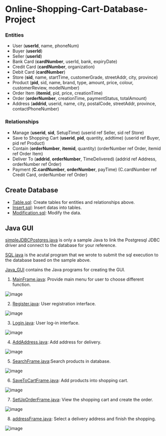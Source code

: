 # Online-Shopping-Cart-Database-Project







### Entities

* User (__userId__, name, phoneNum)
* Buyer (__userId__)
* Seller (__userId__)
* Bank Card (__cardNumber__, userId, bank, expiryDate)
* Credit Card (__cardNumber__, organization)
* Debit Card (__cardNumber__)
* Store (__sid__, name, startTime, customerGrade, streetAddr, city, province)
* Product (__pid__, sid, name, brand, type, amount, price, colour, customerReview, modelNumber)
* Order Item (__itemid__, pid, price, creationTime)
* Order (__orderNumber__, creationTime, paymentStatus, totalAmount)
* Address (__addrid__, userid, name, city, postalCode, streetAddr, province, contactPhoneNumber)

### Relationships

* Manage (__userid__, __sid__, SetupTime) (userid ref Seller, sid ref Store)
* Save to Shopping Cart (__userid__, __pid__, quantity, addtime) (userid ref Buyer, pid ref Product)
* Contain (__orderNumber__, __itemid__, quantity) (orderNumber ref Order, itemid ref Order Item)
* Deliver To (__addrid__, __orderNumber__, TimeDelivered) (addrid ref Address, orderNumber ref Order)
* Payment (__C.cardNumber__, __orderNumber__, payTime) (C.cardNumber ref Credit Card, orderNumber ref Order)

## Create Database

* [Table.sql](https://github.com/aaronzguan/Online-Shopping-Cart-Database-Project/blob/master/Table.sql): Create tables for entities and relationships above.
* [Insert.sql](https://github.com/aaronzguan/Online-Shopping-Cart-Database-Project/blob/master/Insert.sql): Insert datas into tables.
* [Modification.sql](https://github.com/aaronzguan/Online-Shopping-Cart-Database-Project/blob/master/Modification.sql): Modify the data.

## Java GUI

[simpleJDBCPostgres.java](https://github.com/aaronzguan/Online-Shopping-Cart-Database-Project/blob/master/simpleJDBCPostgres.java) is only a sample Java to link the Postgresql JDBC driver and connect to the database for your reference.

[SQL.java](https://github.com/aaronzguan/Online-Shopping-Cart-Database-Project/blob/master/Java_GUI/SQL.java) is the acutal program that we wrote to submit the sql execution to the database based on the sample above.

[Java_GUI](https://github.com/aaronzguan/Online-Shopping-Cart-Database-Project/tree/master/Java_GUI) contains the Java programs for creating the GUI.

1. [MainFrame.java](https://github.com/aaronzguan/Online-Shopping-Cart-Database-Project/blob/master/Java_GUI/MainFrame.java): Provide main menu for user to choose different function.

![image](http://www.aaronguan.com/images/database/MainFrame.png)

2. [Register.java](https://github.com/aaronzguan/Online-Shopping-Cart-Database-Project/blob/master/Java_GUI/Register.java): User registration interface.

![image](http://www.aaronguan.com/images/database/Register.png)

3. [Login.java](https://github.com/aaronzguan/Online-Shopping-Cart-Database-Project/blob/master/Java_GUI/Login.java): User log-in interface.

![image](http://www.aaronguan.com/images/database/Login.png)

4. [AddAddress.java](https://github.com/aaronzguan/Online-Shopping-Cart-Database-Project/blob/master/Java_GUI/AddAddress.java): Add address for delivery.

![image](http://www.aaronguan.com/images/database/Add%20Addr.png)

5. [SearchFrame.java](https://github.com/aaronzguan/Online-Shopping-Cart-Database-Project/blob/master/Java_GUI/SearchFrame.java):Search products in database.

![image](http://www.aaronguan.com/images/database/Search%20Prod.png)

6. [SaveToCartFrame.java](https://github.com/aaronzguan/Online-Shopping-Cart-Database-Project/blob/master/Java_GUI/SaveToCartFrame.java): Add products into shopping cart.

![image](http://www.aaronguan.com/images/database/Add%20to%20cart.png)

7. [SetUpOrderFrame.java](https://github.com/aaronzguan/Online-Shopping-Cart-Database-Project/blob/master/Java_GUI/SetUpOrderFrame.java): View the shopping cart and create the order.

![image](http://www.aaronguan.com/images/database/View%20Shoppingcart.png)

8. [addressFrame.java](https://github.com/aaronzguan/Online-Shopping-Cart-Database-Project/blob/master/Java_GUI/addressFrame.java): Select a delivery address and finish the shopping.

![image](http://www.aaronguan.com/images/database/Select%20Addr.png)



